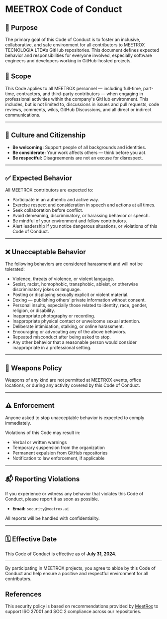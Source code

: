 # MEETROX Code of Conduct

## 📌 Purpose

The primary goal of this Code of Conduct is to foster an inclusive, collaborative, and safe environment for all contributors to MEETROX TECNOLOGIA LTDA’s GitHub repositories. This document defines expected behavior and responsibilities for everyone involved, especially software engineers and developers working in GitHub-hosted projects.

## 📍 Scope

This Code applies to all MEETROX personnel — including full-time, part-time, contractors, and third-party contributors — when engaging in professional activities within the company's GitHub environment. This includes, but is not limited to, discussions in issues and pull requests, code reviews, comments, wikis, GitHub Discussions, and all direct or indirect communications.

---

## 🤝 Culture and Citizenship

- **Be welcoming:** Support people of all backgrounds and identities.
- **Be considerate:** Your work affects others — think before you act.
- **Be respectful:** Disagreements are not an excuse for disrespect.

---

## ✅ Expected Behavior

All MEETROX contributors are expected to:

- Participate in an authentic and active way.
- Exercise respect and consideration in speech and actions at all times.
- Seek collaboration before conflict.
- Avoid demeaning, discriminatory, or harassing behavior or speech.
- Be mindful of your environment and fellow contributors.
- Alert leadership if you notice dangerous situations, or violations of this Code of Conduct.

---

## ❌ Unacceptable Behavior

The following behaviors are considered harassment and will not be tolerated:

- Violence, threats of violence, or violent language.
- Sexist, racist, homophobic, transphobic, ableist, or otherwise discriminatory jokes or language.
- Posting or displaying sexually explicit or violent material.
- Doxing — publishing others’ private information without consent.
- Personal insults, especially those related to identity, race, gender, religion, or disability.
- Inappropriate photography or recording.
- Inappropriate physical contact or unwelcome sexual attention.
- Deliberate intimidation, stalking, or online harassment.
- Encouraging or advocating any of the above behaviors.
- Repeated misconduct after being asked to stop.
- Any other behavior that a reasonable person would consider inappropriate in a professional setting.

---

## 🔐 Weapons Policy

Weapons of any kind are not permitted at MEETROX events, office locations, or during any activity covered by this Code of Conduct.

---

## ⚠️ Enforcement

Anyone asked to stop unacceptable behavior is expected to comply immediately.

Violations of this Code may result in:

- Verbal or written warnings
- Temporary suspension from the organization
- Permanent expulsion from GitHub repositories
- Notification to law enforcement, if applicable

---

## 📬 Reporting Violations

If you experience or witness any behavior that violates this Code of Conduct, please report it as soon as possible.

- **Email:** `security@meetrox.ai`

All reports will be handled with confidentiality.

---

## 🗓 Effective Date

This Code of Conduct is effective as of **July 31, 2024**.

---

By participating in MEETROX projects, you agree to abide by this Code of Conduct and help ensure a positive and respectful environment for all contributors.

## References

This security policy is based on recommendations provided by [MeetRox](https://trust.meetrox.ai) to support ISO 27001 and SOC 2 compliance across our repositories.

